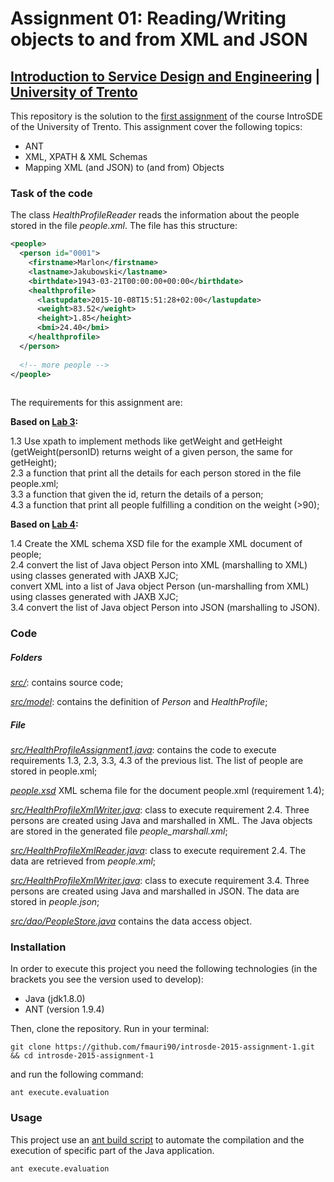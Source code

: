 # Assignment 01: Reading/Writing objects to and from XML and JSON

## [Introduction to Service Design and Engineering](https://github.com/IntroSDE/introsde) | [University of Trento](http://www.unitn.it/) 


This repository is the solution to the [first assignment](https://sites.google.com/a/unitn.it/introsde_2016-17/lab-sessions/assignments/assignment-1) of the course IntroSDE of the University of Trento. This assignment cover the following topics:

* ANT
* XML, XPATH & XML Schemas
* Mapping XML (and JSON) to (and from) Objects

### Task of the code

The class *HealthProfileReader* reads the information about the people stored in the file *people.xml*. The file has this structure:


```xml
<people>
  <person id="0001">
    <firstname>Marlon</firstname>
    <lastname>Jakubowski</lastname>
    <birthdate>1943-03-21T00:00:00+00:00</birthdate>
    <healthprofile>
      <lastupdate>2015-10-08T15:51:28+02:00</lastupdate>
      <weight>83.52</weight>
      <height>1.85</height>
      <bmi>24.40</bmi>
    </healthprofile>
  </person>
  
  <!-- more people -->
</people>
  
```
The requirements for this assignment are:

**Based on [Lab 3](https://github.com/IntroSDE/introsde/lab03):**

1.3 Use xpath to implement methods like getWeight and getHeight (getWeight(personID) returns weight of a given person, the same for getHeight);  
2.3 a function that print all the details for each person stored in the file people.xml;  
3.3 a function that given the id, return the details of a person;  
4.3 a function that print all people fulfilling a condition on the weight (>90);

**Based on [Lab 4](https://github.com/IntroSDE/introsde/lab04):**
    
1.4 Create the XML schema XSD file for the example XML document of people;  
2.4 convert the list of Java object Person into XML (marshalling to XML) using classes generated with JAXB XJC;  
    convert XML into a list of Java object Person (un-marshalling from XML) using classes generated with JAXB XJC;  
3.4 convert the list of Java object Person into JSON (marshalling to JSON).

### Code

##### Folders

*[src/](src/)*: contains source code;

*[src/model](src/model)*: contains the definition of *Person* and *HealthProfile*;


##### File
*[src/HealthProfileAssignment1.java](src/HealthProfileAssignment1.java)*: contains the code to execute requirements 1.3, 2.3, 3.3, 4.3 of the previous list. The list of people are stored in people.xml;

*[people.xsd](people.xsd)* XML schema file for the document people.xml (requirement 1.4);

*[src/HealthProfileXmlWriter.java](src/HealthProfileWriter.java)*: class to execute requirement 2.4. Three persons are created using Java and marshalled in XML. The Java objects are stored in the generated file *people_marshall.xml*;

*[src/HealthProfileXmlReader.java](src/HealthProfileReader.java)*: class to execute requirement 2.4. The data are retrieved from *people.xml*;

*[src/HealthProfileXmlWriter.java](src/HealthProfileWriter.java)*: class to execute requirement 3.4. Three persons are created using Java and marshalled in JSON. The data are stored in *people.json*; 

*[src/dao/PeopleStore.java](src/dao/PeopleStore.java)* contains the data access object.

### Installation

In order to execute this project you need the following technologies (in the brackets you see the version used to develop):

* Java (jdk1.8.0)
* ANT (version 1.9.4)

Then, clone the repository. Run in your terminal:

```
git clone https://github.com/fmauri90/introsde-2015-assignment-1.git && cd introsde-2015-assignment-1
```

and run the following command:
```
ant execute.evaluation
```

### Usage
This project use an [ant build script](build.xml) to automate the compilation and the execution of specific part of the Java application.
```
ant execute.evaluation
